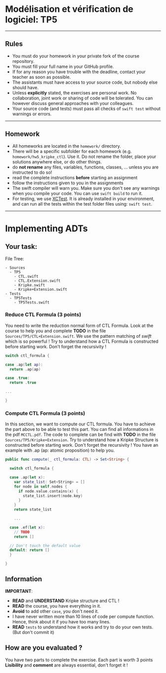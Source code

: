 # Modélisation et vérification de logiciel: TP5

---
## Rules

* You must do your homework in your private fork of the course repository.
* You must fill your full name in your GitHub profile.
* If for any reason you have trouble with the deadline,
  contact your teacher as soon as possible.
* The assistants must have access to your source code, but nobody else should have.
* Unless **explicitly** stated, the exercises are personal work. No collaboration, joint work or sharing of code will be tolerated. You can however discuss general approaches with your colleagues.
* Your source code (and tests) must pass all checks of `swift test`
  without warnings or errors.
---

## Homework
* All homeworks are located in the `homework/` directory.
* There will be a specific subfolder for each homework (e.g. `homework/hw5_kripke_ctl`). Use it. Do not rename the folder, place your solutions anywhere else, or do other things.
* do **not rename** any files, variables, functions, classes, ... unless you are instructed to do so!
* read the complete instructions **before** starting an assignment
* follow the instructions given to you in the assignments
* The swift compiler will warn you.
  Make sure you don't see any warnings when you compile your code.
  You can use `swift build` to run it.
* For testing, we use [XCTest](https://developer.apple.com/documentation/xctest).
  It is already installed in your environment,
  and can run all the tests within the test folder files using: `swift test`.

---


# Implementing ADTs

## Your task:

File Tree:

```
- Sources
  - TP5
    - CTL.swift
    - CTL.Extension.swift
    - Kripke.swift
    - Kripke+Extension.swift
- Tests
  - TP5Tests
    - TP5Tests.swift
```

### Reduce CTL Formula (3 points)

You need to write the reduction normal form of CTL Formula. Look at the course to help you and complete **TODO** in the file `Sources/TP5/CTL+Extension.swift`.
We use the pattern matching of *swift* which is so powerful ! Try to understand how a CTL Formula is constructed before starting work. Don't forget the recursivity !

```swift
switch ctl_formula {

case .ap(let ap):
  return .ap(ap)

case .true:
  return .true

...

}
```

### Compute CTL Formula (3 points)

In this section, we want to compute our CTL formula. You have to achieve the part above to be able to test this part. You can find all informations in the pdf `MCCTL.pdf`. The code to complete can be find with **TODO** in the file `Sources/TP5/Kripke+Extension`. Try to understand how a Kripke Structure is constructed before starting work. Don't forget the recursivity !
You have an example with .ap (ap: atomic proposition) to help you.

```swift
public func compute(_ ctl_formula: CTL) -> Set<String> {

  switch ctl_formula {

  case .ap(let x):
    var state_list: Set<String> = []
    for node in self.nodes {
      if node.value.contains(x) {
        state_list.insert(node.key)
      }
    }
    return state_list

    ...

  case .ef(let x):
    // TODO
    return []

  // Don't touch the default value
  default: return []
  }

}
```



## Information

**IMPORTANT**:  
- **READ** and **UNDERSTAND** Kripke structure and CTL !
- **READ** the course, you have everything in it.
- **Avoid** to add other `case`, you don't need it.
- I have never written more than 10 lines of code per compute function. Hence, think about it if you have too many lines.
- **READ** `tests` to understand how it works and try to do your own tests. (But don't commit it)

## How are you evaluated ?

You have two parts to complete the exercise. Each part is worth 3 points
**Lisibility** and **comment** are always essential, don't forget it !
